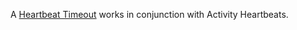 A [Heartbeat Timeout](/docs/concepts/what-is-a-heartbeat-timeout) works in conjunction with Activity Heartbeats.
